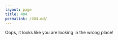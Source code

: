 ```yaml
---
layout: page
title: 404
permalink: /404.md/
---
```


Oops, it looks like you are looking in the wrong place!